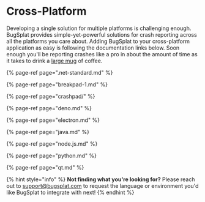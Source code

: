 # Cross-Platform

Developing a single solution for multiple platforms is challenging enough. BugSplat provides simple-yet-powerful solutions for crash reporting across all the platforms you care about. Adding BugSplat to your cross-platform application as easy is following the documentation links below. Soon enough you'll be reporting crashes like a pro in about the amount of time as it takes to drink a [large mug](https://shop.spacex.com/collections/accessories/products/occupy-mars-heat-sensitive-terraforming-mug-new) of coffee.

{% page-ref page=".net-standard.md" %}

{% page-ref page="breakpad-1.md" %}

{% page-ref page="crashpad/" %}

{% page-ref page="deno.md" %}

{% page-ref page="electron.md" %}

{% page-ref page="java.md" %}

{% page-ref page="node.js.md" %}

{% page-ref page="python.md" %}

{% page-ref page="qt.md" %}



{% hint style="info" %}
**Not finding what you're looking for?**  Please reach out to [support@bugsplat.com](mailto:support@bugsplat.com) to request the language or environment you'd like BugSplat to integrate with next!
{% endhint %}


